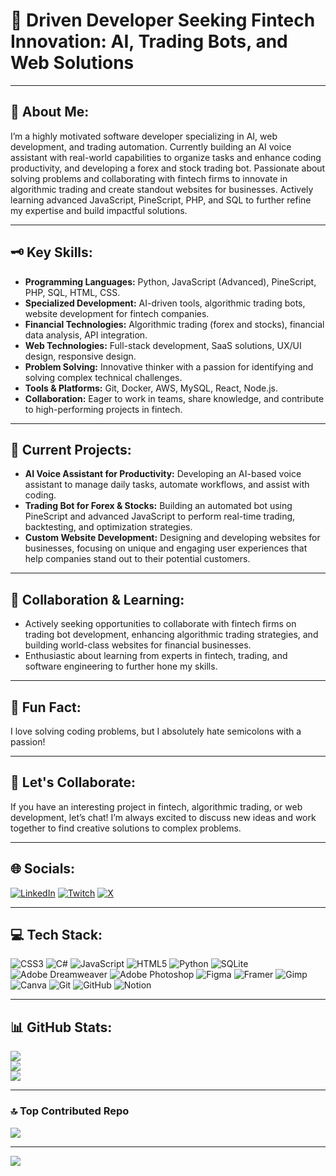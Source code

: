 # 🚀 Driven Developer Seeking Fintech Innovation: AI, Trading Bots, and Web Solutions

---

## 💫 About Me:
I’m a highly motivated software developer specializing in AI, web development, and trading automation. Currently building an AI voice assistant with real-world capabilities to organize tasks and enhance coding productivity, and developing a forex and stock trading bot. Passionate about solving problems and collaborating with fintech firms to innovate in algorithmic trading and create standout websites for businesses. Actively learning advanced JavaScript, PineScript, PHP, and SQL to further refine my expertise and build impactful solutions.

---

## 🗝️ **Key Skills:**
- **Programming Languages:** Python, JavaScript (Advanced), PineScript, PHP, SQL, HTML, CSS.
- **Specialized Development:** AI-driven tools, algorithmic trading bots, website development for fintech companies.
- **Financial Technologies:** Algorithmic trading (forex and stocks), financial data analysis, API integration.
- **Web Technologies:** Full-stack development, SaaS solutions, UX/UI design, responsive design.
- **Problem Solving:** Innovative thinker with a passion for identifying and solving complex technical challenges.
- **Tools & Platforms:** Git, Docker, AWS, MySQL, React, Node.js.
- **Collaboration:** Eager to work in teams, share knowledge, and contribute to high-performing projects in fintech.

---

## 📌 **Current Projects:**
- **AI Voice Assistant for Productivity:** Developing an AI-based voice assistant to manage daily tasks, automate workflows, and assist with coding.
- **Trading Bot for Forex & Stocks:** Building an automated bot using PineScript and advanced JavaScript to perform real-time trading, backtesting, and optimization strategies.
- **Custom Website Development:** Designing and developing websites for businesses, focusing on unique and engaging user experiences that help companies stand out to their potential customers.

---

## 🌱 **Collaboration & Learning:**
- Actively seeking opportunities to collaborate with fintech firms on trading bot development, enhancing algorithmic trading strategies, and building world-class websites for financial businesses.
- Enthusiastic about learning from experts in fintech, trading, and software engineering to further hone my skills.

---

## 🎯 **Fun Fact:**
I love solving coding problems, but I absolutely hate semicolons with a passion!

---

## 🤝 **Let's Collaborate:**
If you have an interesting project in fintech, algorithmic trading, or web development, let’s chat! I’m always excited to discuss new ideas and work together to find creative solutions to complex problems.

---

## 🌐 Socials:
[![LinkedIn](https://img.shields.io/badge/LinkedIn-%230077B5.svg?logo=linkedin&logoColor=white)](https://linkedin.com/in/https://www.linkedin.com/in/ryan-kelley-8762a8285/) [![Twitch](https://img.shields.io/badge/Twitch-%239146FF.svg?logo=Twitch&logoColor=white)](https://twitch.tv/https://www.twitch.tv/sparrows_aurora) [![X](https://img.shields.io/badge/X-black.svg?logo=X&logoColor=white)](https://x.com/https://x.com/RyanKelleyBiz) 

---

## 💻 Tech Stack:
![CSS3](https://img.shields.io/badge/css3-%231572B6.svg?style=for-the-badge&logo=css3&logoColor=white) ![C#](https://img.shields.io/badge/c%23-%23239120.svg?style=for-the-badge&logo=csharp&logoColor=white) ![JavaScript](https://img.shields.io/badge/javascript-%23323330.svg?style=for-the-badge&logo=javascript&logoColor=%23F7DF1E) ![HTML5](https://img.shields.io/badge/html5-%23E34F26.svg?style=for-the-badge&logo=html5&logoColor=white) ![Python](https://img.shields.io/badge/python-3670A0?style=for-the-badge&logo=python&logoColor=ffdd54) ![SQLite](https://img.shields.io/badge/sqlite-%2307405e.svg?style=for-the-badge&logo=sqlite&logoColor=white) ![Adobe Dreamweaver](https://img.shields.io/badge/Adobe%20Dreamweaver-FF61F6.svg?style=for-the-badge&logo=Adobe%20Dreamweaver&logoColor=white) ![Adobe Photoshop](https://img.shields.io/badge/adobe%20photoshop-%2331A8FF.svg?style=for-the-badge&logo=adobe%20photoshop&logoColor=white) ![Figma](https://img.shields.io/badge/figma-%23F24E1E.svg?style=for-the-badge&logo=figma&logoColor=white) ![Framer](https://img.shields.io/badge/Framer-black?style=for-the-badge&logo=framer&logoColor=blue) ![Gimp](https://img.shields.io/badge/Gimp-657D8B?style=for-the-badge&logo=gimp&logoColor=FFFFFF) ![Canva](https://img.shields.io/badge/Canva-%2300C4CC.svg?style=for-the-badge&logo=Canva&logoColor=white) ![Git](https://img.shields.io/badge/git-%23F05033.svg?style=for-the-badge&logo=git&logoColor=white) ![GitHub](https://img.shields.io/badge/github-%23121011.svg?style=for-the-badge&logo=github&logoColor=white) ![Notion](https://img.shields.io/badge/Notion-%23000000.svg?style=for-the-badge&logo=notion&logoColor=white)

---

## 📊 GitHub Stats:
![](https://github-readme-stats.vercel.app/api?username=sparrowsaurora&theme=tokyonight&hide_border=true&include_all_commits=true&count_private=false)<br/>
![](https://github-readme-streak-stats.herokuapp.com/?user=sparrowsaurora&theme=tokyonight&hide_border=true)<br/>
![](https://github-readme-stats.vercel.app/api/top-langs/?username=sparrowsaurora&theme=tokyonight&hide_border=true&include_all_commits=true&count_private=false&layout=compact)

---

### 🔝 Top Contributed Repo
![](https://github-contributor-stats.vercel.app/api?username=sparrowsaurora&limit=5&theme=dark&combine_all_yearly_contributions=true)

---

[![](https://visitcount.itsvg.in/api?id=sparrowsaurora&icon=0&color=0)](https://visitcount.itsvg.in)
